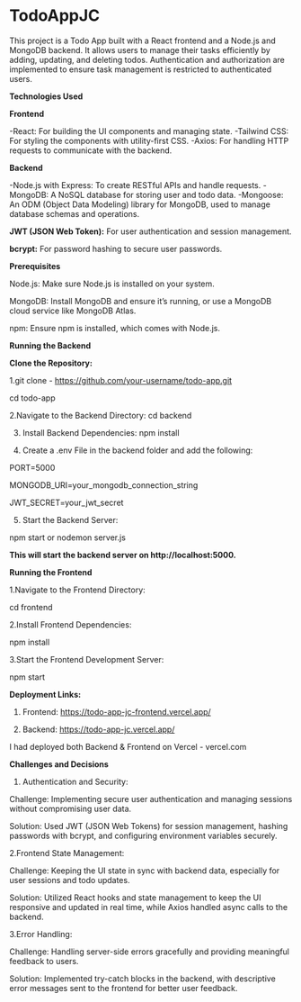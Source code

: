 # TodoAppJC

This project is a Todo App built with a React frontend and a Node.js and MongoDB backend. It allows users to manage their tasks efficiently by adding, updating, and deleting todos. Authentication and authorization are implemented to ensure task management is restricted to authenticated users.

**Technologies Used**

**Frontend**

  -React: For building the UI components and managing state.
  -Tailwind CSS: For styling the components with utility-first CSS.
  -Axios: For handling HTTP requests to communicate with the backend.

**Backend**

  -Node.js with Express: To create RESTful APIs and handle requests.
  -MongoDB: A NoSQL database for storing user and todo data.
  -Mongoose: An ODM (Object Data Modeling) library for MongoDB, used to manage database schemas and operations.

**JWT (JSON Web Token):** For user authentication and session management.

**bcrypt:** For password hashing to secure user passwords.

**Prerequisites**

Node.js: Make sure Node.js is installed on your system.

MongoDB: Install MongoDB and ensure it’s running, or use a MongoDB cloud service like MongoDB Atlas.

npm: Ensure npm is installed, which comes with Node.js.


**Running the Backend**

**Clone the Repository:**

1.git clone - https://github.com/your-username/todo-app.git

cd todo-app

2.Navigate to the Backend Directory: cd backend


3. Install Backend Dependencies: npm install


4. Create a .env File in the backend folder and add the following:

PORT=5000

MONGODB_URI=your_mongodb_connection_string

JWT_SECRET=your_jwt_secret


5. Start the Backend Server:

npm start or nodemon server.js


**This will start the backend server on http://localhost:5000.**





**Running the Frontend**

1.Navigate to the Frontend Directory:

cd frontend


2.Install Frontend Dependencies:

npm install

3.Start the Frontend Development Server:

npm start





**Deployment Links:**


1. Frontend: https://todo-app-jc-frontend.vercel.app/

2. Backend: https://todo-app-jc.vercel.app/

I had deployed both Backend & Frontend on Vercel - vercel.com




**Challenges and Decisions**

1. Authentication and Security:

Challenge: Implementing secure user authentication and managing sessions without compromising user data.

Solution: Used JWT (JSON Web Tokens) for session management, hashing passwords with bcrypt, and configuring environment variables securely.


2.Frontend State Management:

Challenge: Keeping the UI state in sync with backend data, especially for user sessions and todo updates.

Solution: Utilized React hooks and state management to keep the UI responsive and updated in real time, while Axios handled async calls to the backend.


3.Error Handling:

Challenge: Handling server-side errors gracefully and providing meaningful feedback to users.

Solution: Implemented try-catch blocks in the backend, with descriptive error messages sent to the frontend for better user feedback.











